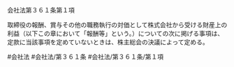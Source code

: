 会社法第３６１条第１項

取締役の報酬、賞与その他の職務執行の対価として株式会社から受ける財産上の利益（以下この章において「報酬等」という。）についての次に掲げる事項は、定款に当該事項を定めていないときは、株主総会の決議によって定める。

#会社法
#会社法/第３６１条
#会社法/第３６１条/第１項

